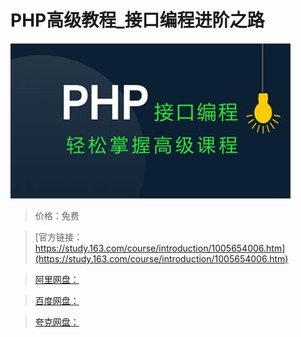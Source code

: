 # PHP高级教程_接口编程进阶之路

![img](../../../assets/study163/free/96dd158c-cfa8-417a-b10b-56f9fb9a5c0c.jpg)

> 价格：免费

> [官方链接：https://study.163.com/course/introduction/1005654006.htm](https://study.163.com/course/introduction/1005654006.htm)

> [阿里网盘：]()

> [百度网盘：]()

> [夸克网盘：]()
